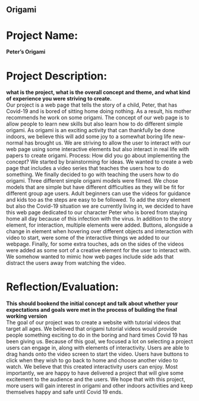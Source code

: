## Origami
# Project Name: 
**Peter’s Origami**

# **Project Description:** 
**what is the project, what is the overall concept and theme, and what kind of experience you were striving to create.** <br>
Our project is a web page that tells the story of a child, Peter, that has Covid-19 and is bored of sitting home doing nothing. As a result, his mother recommends he work on some origami. The concept of our web page is to allow people to learn new skills but also learn how to do different simple origami. As origami is an exciting activity that can thankfully be done indoors, we believe this will add some joy to a somewhat boring life new-normal has brought us. We are striving to allow the user to interact with our web page using some interactive elements but also interact in real life with papers to create origami.
Process: How did you go about implementing the concept?
We started by brainstorming for ideas. We wanted to create a web page that includes a video series that teaches the users how to do something. We finally decided to go with teaching the users how to do origami. Three different simple origami models were filmed. We chose models that are simple but have different difficulties as they will be fit for different group age users. Adult beginners can use the videos for guidance and kids too as the steps are easy to be followed. 
To add the story element but also the Covid-19 situation we are currently living in, we decided to have this web page dedicated to our character Peter who is bored from staying home all day because of this infection with the virus. In addition to the story element, for interaction, multiple elements were added. Buttons, alongside a change in element when hovering over different objects and interaction with video to start, were some of the interactive things we added to our webpage. Finally, for some extra touches, ads on the sides of the videos were added as some sort of a creative element for the user to interact with. We somehow wanted to mimic how web pages include side ads that distract the users away from watching the video.
# **Reflection/Evaluation:** 
**This should bookend the initial concept and talk about whether your expectations and goals were met in the process of building the final working version**  <br>
The goal of our project was to create a website with tutorial videos that target all ages. We believed that origami tutorial videos would provide people something exciting to do in the boring and hard times Covid 19 has been giving us. Because of this goal, we focused a lot on selecting a project users can engage in, along with elements of interactivity.
Users are able to drag hands onto the video screen to start the video. Users have buttons to click when they wish to go back to home and choose another video to watch. We believe that this created interactivity users can enjoy. 
Most importantly, we are happy to have delivered a project that will give some excitement to the audience and the users. We hope that with this project, more users will gain interest in origami and other indoors activities and keep themselves happy and safe until Covid 19 ends. 

<!-- this is a secret message, if you are reading this send us an email and we'll send back a meme -->
